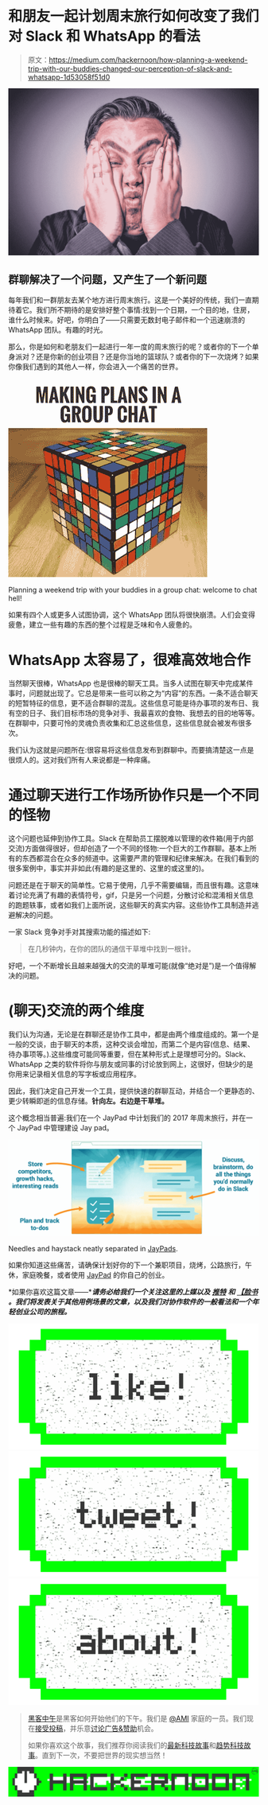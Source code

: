# 和朋友一起计划周末旅行如何改变了我们对 Slack 和 WhatsApp 的看法

> 原文：<https://medium.com/hackernoon/how-planning-a-weekend-trip-with-our-buddies-changed-our-perception-of-slack-and-whatsapp-1d53058f51d0>

![](img/5a555520ce0f56968ba805d236e9f817.png)

## 群聊解决了一个问题，又产生了一个新问题

每年我们和一群朋友去某个地方进行周末旅行。这是一个美好的传统，我们一直期待着它。我们所不期待的是安排好整个事情:找到一个日期，一个目的地，住房，谁什么时候来。好吧，你明白了——只需要无数封电子邮件和一个迅速崩溃的 WhatsApp 团队。有趣的时光。

那么，你是如何和老朋友们一起进行一年一度的周末旅行的呢？或者你的下一个单身派对？还是你新的创业项目？还是你当地的篮球队？或者你的下一次烧烤？如果你像我们遇到的其他人一样，你会进入一个痛苦的世界。

![](img/6cbf6976cadea5962e7e50fedf9bed4d.png)

Planning a weekend trip with your buddies in a group chat: welcome to chat hell!

如果有四个人或更多人试图协调，这个 WhatsApp 团队将很快崩溃。人们会变得疲惫，建立一些有趣的东西的整个过程是乏味和令人疲惫的。

# WhatsApp 太容易了，很难高效地合作

当然聊天很棒，WhatsApp 也是很棒的聊天工具。当多人试图在聊天中完成某件事时，问题就出现了。它总是带来一些可以称之为“内容”的东西。一条不适合聊天的短暂特征的信息，更不适合群聊的混乱。这些信息可能是待办事项的发布日、我有空的日子、我们目标市场的竞争对手、我最喜欢的食物、我想去的目的地等等。在群聊中，只要可怜的灵魂负责收集和汇总这些信息，这些信息就会被发布很多次。

我们认为这就是问题所在:很容易将这些信息发布到群聊中。而要搞清楚这一点是很烦人的。这对我们所有人来说都是一种痒痛。

# 通过聊天进行工作场所协作只是一个不同的怪物

这个问题也延伸到协作工具。Slack 在帮助员工摆脱难以管理的收件箱(用于内部交流)方面做得很好，但却创造了一个不同的怪物:一个巨大的工作群聊。基本上所有的东西都混合在众多的频道中。这需要严肃的管理和纪律来解决。在我们看到的很多案例中，事实并非如此(有趣的是这里的、这里的或这里的)。

问题还是在于聊天的简单性。它易于使用，几乎不需要编辑，而且很有趣。这意味着讨论充满了有趣的表情符号，gif，只是另一个问题，分散讨论和混淆相关信息的跑题轶事，或者如我们上面所说，这些聊天的真实内容。这些协作工具制造并逃避解决的问题。

一家 Slack 竞争对手对其搜索功能的描述如下:

> 在几秒钟内，在你的团队的通信干草堆中找到一根针。

好吧，一个不断增长且越来越强大的交流的草堆可能(就像“绝对是”)是一个值得解决的问题。

# (聊天)交流的两个维度

我们认为沟通，无论是在群聊还是协作工具中，都是由两个维度组成的。第一个是一般的交谈，由于聊天的本质，这种交谈会增加，而第二个是内容(信息、结果、待办事项等。).这些维度可能同等重要，但在某种形式上是理想可分的。Slack、WhatsApp 之类的软件将你与朋友或同事的讨论放到网上，这很好，但缺少的是你用来记录相关信息的写字板或应用程序。

因此，我们决定自己开发一个工具，提供快速的群聊互动，并结合一个更静态的、更少转瞬即逝的信息存储。**针向左。右边是干草堆。**

这个概念相当普遍:我们在一个 JayPad 中计划我们的 2017 年周末旅行，并在一个 JayPad 中管理建设 Jay pad。

![](img/069cc7069e781a9b91c236579baa8dfa.png)

Needles and haystack neatly separated in [JayPads](https://jaypad.de/).

如果你知道这些痛苦，请确保计划好你的下一个兼职项目，烧烤，公路旅行，午休，家庭晚餐，或者使用 [JayPad](https://jaypad.de/) 的你自己的创业。

*如果你喜欢这篇文章——****请务必给我们一个关注这里的上媒以及*** [***推特***](https://twitter.com/TalkAboutJack) ***和*** [***【脸书***](https://www.facebook.com/talkaboutjack) ***。我们将发表关于其他用例场景的文章，以及我们对协作软件的一般看法和一个年轻创业公司的旅程。***

[![](img/50ef4044ecd4e250b5d50f368b775d38.png)](http://bit.ly/HackernoonFB)[![](img/979d9a46439d5aebbdcdca574e21dc81.png)](https://goo.gl/k7XYbx)[![](img/2930ba6bd2c12218fdbbf7e02c8746ff.png)](https://goo.gl/4ofytp)

> [黑客中午](http://bit.ly/Hackernoon)是黑客如何开始他们的下午。我们是 [@AMI](http://bit.ly/atAMIatAMI) 家庭的一员。我们现在[接受投稿](http://bit.ly/hackernoonsubmission)，并乐意[讨论广告&赞助](mailto:partners@amipublications.com)机会。
> 
> 如果你喜欢这个故事，我们推荐你阅读我们的[最新科技故事](http://bit.ly/hackernoonlatestt)和[趋势科技故事](https://hackernoon.com/trending)。直到下一次，不要把世界的现实想当然！

![](img/be0ca55ba73a573dce11effb2ee80d56.png)